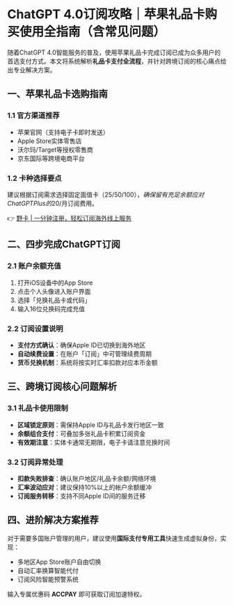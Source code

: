 # ChatGPT 4.0订阅攻略｜苹果礼品卡购买使用全指南（含常见问题）

随着ChatGPT 4.0智能服务的普及，使用苹果礼品卡完成订阅已成为众多用户的首选支付方式。本文将系统解析**礼品卡支付全流程**，并针对跨境订阅的核心痛点给出专业解决方案。

## 一、苹果礼品卡选购指南
### 1.1 官方渠道推荐
- 苹果官网（支持电子卡即时发送）
- Apple Store实体零售店
- 沃尔玛/Target等授权零售商
- 京东国际等跨境电商平台

### 1.2 卡种选择要点
建议根据订阅需求选择固定面值卡（$25/50/100），确保留有充足余额应对ChatGPT Plus的$20/月订阅费用。

👉 [野卡 | 一分钟注册，轻松订阅海外线上服务](https://bbtdd.com/yeka)

## 二、四步完成ChatGPT订阅
### 2.1 账户余额充值
1. 打开iOS设备中的App Store
2. 点击个人头像进入账户界面
3. 选择「兑换礼品卡或代码」
4. 输入16位兑换码完成充值

### 2.2 订阅设置说明
- **支付方式确认**：确保Apple ID已切换到海外地区
- **自动续费设置**：在账户「订阅」中可管理续费周期
- **货币兑换机制**：系统将按实时汇率扣款对应本币金额

## 三、跨境订阅核心问题解析
### 3.1 礼品卡使用限制
- **区域锁定原则**：需保持Apple ID与礼品卡发行地区一致
- **余额组合支付**：可叠加多张礼品卡积累订阅资金
- **有效期注意**：实体卡通常无期限，电子卡请注意兑换时间

### 3.2 订阅异常处理
- **扣款失败排查**：确认账户地区/礼品卡余额/网络环境
- **汇率波动应对**：建议保持10%以上的帐户余额缓冲
- **订阅服务转移**：支持不同Apple ID间的服务迁移

## 四、进阶解决方案推荐
对于需要多国账户管理的用户，建议使用**国际支付专用工具**快速生成虚拟身份，实现：
- 多地区App Store账户自由切换
- 自动汇率换算智能代付
- 订阅风险智能预警系统

输入专属优惠码 **ACCPAY** 即可获取订阅加速特权。